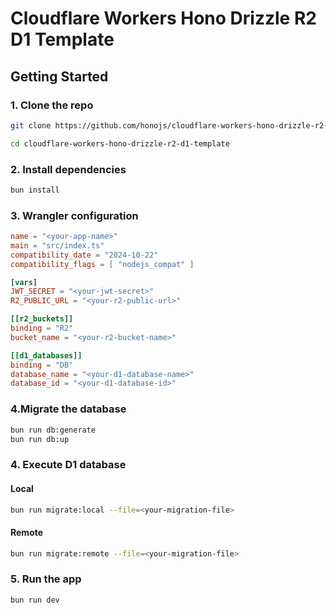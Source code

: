 # Cloudflare Workers Hono Drizzle R2 D1 Template

## Getting Started

### 1. Clone the repo

```bash
git clone https://github.com/honojs/cloudflare-workers-hono-drizzle-r2-d1-template.git
```
```bash
cd cloudflare-workers-hono-drizzle-r2-d1-template
```

### 2. Install dependencies
```bash
bun install
```

### 3. Wrangler configuration
```toml
name = "<your-app-name>"
main = "src/index.ts"
compatibility_date = "2024-10-22"
compatibility_flags = [ "nodejs_compat" ]

[vars]
JWT_SECRET = "<your-jwt-secret>"
R2_PUBLIC_URL = "<your-r2-public-url>"

[[r2_buckets]]
binding = "R2"
bucket_name = "<your-r2-bucket-name>"

[[d1_databases]]
binding = "DB"
database_name = "<your-d1-database-name>"
database_id = "<your-d1-database-id>"
```

### 4.Migrate the database

```bash
bun run db:generate
bun run db:up
```

### 4. Execute D1 database

#### Local
```bash
bun run migrate:local --file=<your-migration-file>
```

#### Remote
```bash
bun run migrate:remote --file=<your-migration-file>
```

### 5. Run the app

```bash
bun run dev
```

